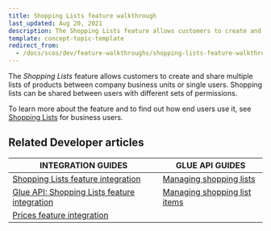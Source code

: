 ```yaml
---
title: Shopping Lists feature walkthrough
last_updated: Aug 20, 2021
description: The Shopping Lists feature allows customers to create and share multiple lists of products between company business units or single users. Shopping lists can be shared between users with different sets of permissions.
template: concept-topic-template
redirect_from:
  - /docs/scos/dev/feature-walkthroughs/shopping-lists-feature-walkthrough.html
---
```


The _Shopping Lists_ feature allows customers to create and share multiple lists of products between company business units or single users. Shopping lists can be shared between users with different sets of permissions.

To learn more about the feature and to find out how end users use it, see [Shopping Lists](/docs/scos/user/features/shopping-lists-feature-overview/shopping-lists-feature-overview.html) for business users.

## Related Developer articles

|INTEGRATION GUIDES  | GLUE API GUIDES  |
|---------|---------|
| [Shopping Lists feature integration](/docs/scos/dev/feature-integration-guides/shopping-lists-feature-integration.html)  | [Managing shopping lists](/docs/scos/dev/feature-walkthroughs/shopping-lists-feature-walkthrough.html)  |
| [Glue API: Shopping Lists feature integration](/docs/scos/dev/feature-integration-guides/glue-api/glue-api-shopping-lists-feature-integration.html)  | [Managing shopping list items](/docs/scos/dev/glue-api-guides/managing-shopping-lists/managing-shopping-list-items.html)   |
| [Prices feature integration](/docs/scos/dev/feature-integration-guides/prices-feature-integration.html)  |  |
